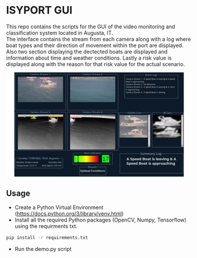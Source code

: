 # ISYPORT GUI

This repo contains the scripts for the GUI of the video monitoring and classification system located in Augusta, IT.\
The interface contains the stream from each camera along with a log where boat types and their direction of movement within the port are displayed. Also two section displaying the dectected boats are displayed and information about time and weather conditions.
Lastly a risk value is displayed along with the reason for that risk value for the actual scenario.

![Example](utils\Multiboat.png?raw=true "Example")


## Usage

- Create a Python Virtual Environment (https://docs.python.org/3/library/venv.html)
- Install all the required Python packages (OpenCV, Numpy, Tensorflow) using the requirments txt.

```bash
pip install -r requirements.txt
```

- Run the demo.py script






<!-- ### TODO
- [x] Solve exception "Too early to create image: no default root window" on row 274  ()
- [x] Fix positions and dimensions for quadrants
- [x] Fix flickering (update_time function)
- [x] Add risk factor (Working)
- [ ] Use more threads (?)
- [x] Add multiple boat support WIP
- [ ] Fix logs


### Problems
- [x] Exception "Too early to create image: no default root window" on row 274 (time.sleep(1) before closing)
- [ ] Soglie di determine_movement_direction
- [x] add_frame fa laggare (Si esegue una sola volta) -->
